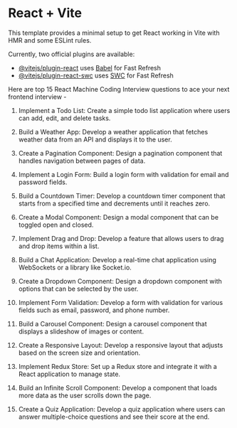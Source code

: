 # React + Vite

This template provides a minimal setup to get React working in Vite with HMR and some ESLint rules.

Currently, two official plugins are available:

- [@vitejs/plugin-react](https://github.com/vitejs/vite-plugin-react/blob/main/packages/plugin-react/README.md) uses [Babel](https://babeljs.io/) for Fast Refresh
- [@vitejs/plugin-react-swc](https://github.com/vitejs/vite-plugin-react-swc) uses [SWC](https://swc.rs/) for Fast Refresh

Here are top 15 React Machine Coding Interview questions to ace your next frontend interview -

1. Implement a Todo List: Create a simple todo list application where users can add, edit, and delete tasks.

2. Build a Weather App: Develop a weather application that fetches weather data from an API and displays it to the user.

3. Create a Pagination Component: Design a pagination component that handles navigation between pages of data.

4. Implement a Login Form: Build a login form with validation for email and password fields.

5. Build a Countdown Timer: Develop a countdown timer component that starts from a specified time and decrements until it reaches zero.

6. Create a Modal Component: Design a modal component that can be toggled open and closed.

7. Implement Drag and Drop: Develop a feature that allows users to drag and drop items within a list.

8. Build a Chat Application: Develop a real-time chat application using WebSockets or a library like Socket.io.

9. Create a Dropdown Component: Design a dropdown component with options that can be selected by the user.

10. Implement Form Validation: Develop a form with validation for various fields such as email, password, and phone number.

11. Build a Carousel Component: Design a carousel component that displays a slideshow of images or content.

12. Create a Responsive Layout: Develop a responsive layout that adjusts based on the screen size and orientation.

13. Implement Redux Store: Set up a Redux store and integrate it with a React application to manage state.

14. Build an Infinite Scroll Component: Develop a component that loads more data as the user scrolls down the page.

15. Create a Quiz Application: Develop a quiz application where users can answer multiple-choice questions and see their score at the end.
